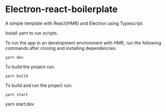 # Electron-react-boilerplate

A simple template with React(HMR) and Electron using Typescript.

Install yarn to run scripts.

To run the app in an development environment with HMR, run the following commands after cloning and installing dependencies:

```
yarn dev
```

To build the project run:

```
yarn build
```

To build and run the project run:

```
yarn start
```
yarn start:dev
```
